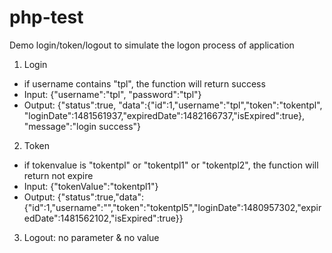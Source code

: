 # php-test
Demo login/token/logout to simulate the logon process of application

1. Login
  - if username contains "tpl", the function will return success
  - Input: {"username":"tpl", "password":"tpl"}
  - Output: 
      {"status":true,
       "data":{"id":1,"username":"tpl","token":"tokentpl",
          "loginDate":1481561937,"expiredDate":1482166737,"isExpired":true},
       "message":"login success"}
2. Token
  - if tokenvalue is "tokentpl" or "tokentpl1" or "tokentpl2", the function will return not expire
  - Input: {"tokenValue":"tokentpl1"}
  - Output: {"status":true,"data":{"id":1,"username":"","token":"tokentpl5","loginDate":1480957302,"expiredDate":1481562102,"isExpired":true}}
3. Logout: no parameter & no value
